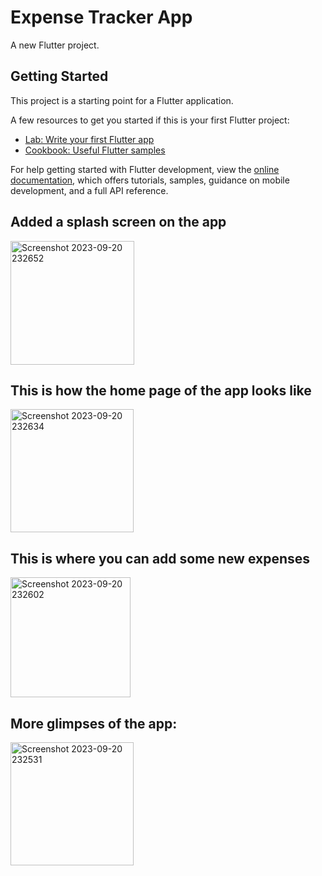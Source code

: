 # Expense Tracker App

A new Flutter project.

## Getting Started

This project is a starting point for a Flutter application.

A few resources to get you started if this is your first Flutter project:

- [Lab: Write your first Flutter app](https://docs.flutter.dev/get-started/codelab)
- [Cookbook: Useful Flutter samples](https://docs.flutter.dev/cookbook)

For help getting started with Flutter development, view the
[online documentation](https://docs.flutter.dev/), which offers tutorials,
samples, guidance on mobile development, and a full API reference.

## Added a splash screen on the app

<img width="198" alt="Screenshot 2023-09-20 232652" src="https://github.com/SarthakJaiswal001/flutter_expense_tracker/assets/96002671/39e58dd9-980b-463c-a0aa-721affc63c0d">

## This is how the home page of the app looks like

<img width="197" alt="Screenshot 2023-09-20 232634" src="https://github.com/SarthakJaiswal001/flutter_expense_tracker/assets/96002671/af4a285b-118a-4b0d-bb00-8b97e948e408">

## This is where you can add some new expenses

<img width="192" alt="Screenshot 2023-09-20 232602" src="https://github.com/SarthakJaiswal001/flutter_expense_tracker/assets/96002671/25e699ce-ac7a-4cab-b7c3-88c572b3f1f2">

## More glimpses of the app:

<img width="197" alt="Screenshot 2023-09-20 232531" src="https://github.com/SarthakJaiswal001/flutter_expense_tracker/assets/96002671/789b6b76-fa36-4037-802e-a7fbb7a1a8f3">
